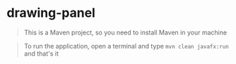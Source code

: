 # drawing-panel

> This is a Maven project, so you need to install Maven in your machine

> To run the application, open a terminal and type `mvn clean javafx:run` and that's it
